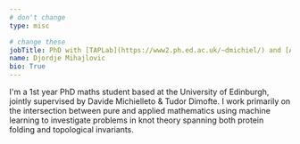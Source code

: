 ```yaml
---
# don't change
type: misc

# change these
jobTitle: PhD with [TAPLab](https://www2.ph.ed.ac.uk/~dmichiel/) and [AGQ CDT](https://www.agq-cdt.org) @ The University of Edinburgh
name: Djordje Mihajlovic
bio: True
---
```


I'm a 1st year PhD maths student based at the University of Edinburgh, jointly supervised by Davide Michielleto & Tudor Dimofte. I work primarily on the intersection between pure and applied mathematics using machine learning to investigate problems in knot theory spanning both protein folding and topological invariants. 
